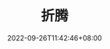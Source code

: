 ---
title: "折腾"
description: "生命不息，折腾不止"
hidemeta: true
date: 2022-09-26T11:42:46+08:00
lastmod: 2022-09-26T11:42:46+08:00
---